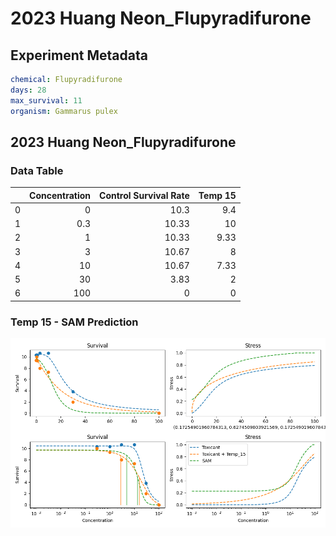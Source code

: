 # 2023 Huang Neon_Flupyradifurone

## Experiment Metadata

```yaml
chemical: Flupyradifurone
days: 28
max_survival: 11
organism: Gammarus pulex

```


## 2023 Huang Neon_Flupyradifurone

### Data Table

|    |   Concentration |   Control Survival Rate |   Temp 15 |
|---:|----------------:|------------------------:|----------:|
|  0 |             0   |                   10.3  |      9.4  |
|  1 |             0.3 |                   10.33 |     10    |
|  2 |             1   |                   10.33 |      9.33 |
|  3 |             3   |                   10.67 |      8    |
|  4 |            10   |                   10.67 |      7.33 |
|  5 |            30   |                    3.83 |      2    |
|  6 |           100   |                    0    |      0    |

### Temp 15 - SAM Prediction

![SAM Prediction](../imgs/sam_predictions/2023_Huang_Neon_Flupyradifurone_Temp_15.png)
